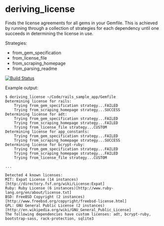 deriving_license
================

Finds the license agreements for all gems in your Gemfile. This is achieved by running through a collection of strategies for each dependency until one succeeds in determining the license in use.

Strategies:
* from\_gem\_specification
* from\_license\_file
* from\_scraping\_homepage
* from\_parsing\_readme

[![Build Status](https://travis-ci.org/Schwolop/deriving_license.png)](https://travis-ci.org/Schwolop/deriving_license)

Example output:

    $ deriving_license ~/Code/rails_sample_app/Gemfile
	Determining license for rails:
		Trying from_gem_specification strategy...FAILED
		Trying from_scraping_homepage strategy...SUCCESS
	Determining license for adt:
		Trying from_gem_specification strategy...FAILED
		Trying from_scraping_homepage strategy...FAILED
		Trying from_license_file strategy...CUSTOM
	Determining license for app_constants:
		Trying from_gem_specification strategy...FAILED
		Trying from_scraping_homepage strategy...SUCCESS
	Determining license for bcrypt-ruby:
		Trying from_gem_specification strategy...FAILED
		Trying from_scraping_homepage strategy...FAILED
		Trying from_license_file strategy...CUSTOM
		
	...
    
	Detected 4 known licenses:
	MIT: Expat License (14 instances)[http://directory.fsf.org/wiki/License:Expat]
	Ruby: Ruby License (6 instances)[http://www.ruby-lang.org/en/about/license.txt]
	BSD: FreeBSD Copyright (2 instances)[http://www.freebsd.org/copyright/freebsd-license.html]
	GPL: GNU General Public License (2 instances)[http://en.wikipedia.org/wiki/GNU_General_Public_License]
	The following dependencies have custom licenses: adt, bcrypt-ruby, bootstrap-sass, rack-protection, sqlite3